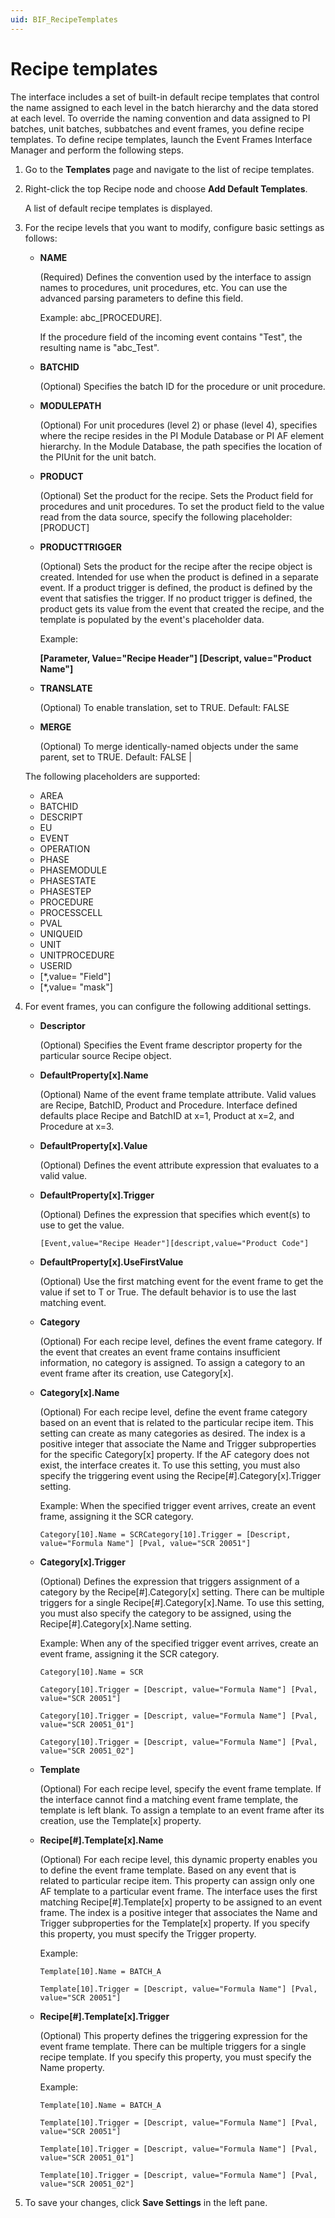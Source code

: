 ```yaml
---
uid: BIF_RecipeTemplates
---
```


# Recipe templates

The interface includes a set of built-in default recipe templates that control the name assigned to each level in the batch hierarchy and the data stored at each level. To override the naming convention and data assigned to PI batches, unit batches, subbatches and event frames, you define recipe templates. To define recipe templates, launch the Event Frames Interface Manager and perform the following steps.

1. Go to the **Templates** page and navigate to the list of recipe templates.

2. Right-click the top Recipe node and choose **Add Default Templates**.

    A list of default recipe templates is displayed.

3. For the recipe levels that you want to modify, configure basic settings as follows:

    * **NAME**
    
        (Required) Defines the convention used by the interface to assign names to procedures, unit procedures, etc. You can use the advanced parsing parameters to define this field.
        
        Example: abc_[PROCEDURE].
        
        If the procedure field of the incoming event contains "Test", the resulting name is "abc_Test".
        
    * **BATCHID** 
    
        (Optional) Specifies the batch ID for the procedure or unit procedure.
    
    * **MODULEPATH**
    
        (Optional) For unit procedures (level 2) or phase (level 4), specifies where the recipe resides in the PI Module Database or PI AF element hierarchy. In the Module Database, the path specifies the location of the PIUnit for the unit batch.

    * **PRODUCT** 
    
        (Optional) Set the product for the recipe. Sets the Product field for procedures and unit procedures. To set the product field to the value read from the data source, specify the following placeholder: [PRODUCT]
    
    * **PRODUCTTRIGGER**
    
        (Optional) Sets the product for the recipe after the recipe object is created. Intended for use when the product is defined in a separate event. If a product trigger is defined, the product is defined by the event that satisfies the trigger. If no product trigger is defined, the product gets its value from the event that created the recipe, and the template is populated by the event's placeholder data.
        
        Example: 
        
        **[Parameter, Value="Recipe Header"] [Descript, value="Product Name"]**

    * **TRANSLATE**
    
        (Optional) To enable translation, set to TRUE. Default: FALSE

    * **MERGE**
    
        (Optional) To merge identically-named objects under the same parent, set to TRUE. Default: FALSE |

    The following placeholders are supported:

      * AREA
      * BATCHID
      * DESCRIPT
      * EU
      * EVENT
      * OPERATION
      * PHASE
      * PHASEMODULE
      * PHASESTATE
      * PHASESTEP
      * PROCEDURE
      * PROCESSCELL
      * PVAL
      * UNIQUEID
      * UNIT
      * UNITPROCEDURE
      * USERID
      * [*,value= "Field"]
      * [*,value= "mask"]

4. For event frames, you can configure the following additional settings.

    * **Descriptor**
    
        (Optional) Specifies the Event frame descriptor property for the particular source Recipe object.

    * **DefaultProperty[x].Name**
    
        (Optional) Name of the event frame template attribute. Valid values are Recipe, BatchID, Product and Procedure. Interface defined defaults place Recipe and BatchID at x=1, Product at x=2, and Procedure at x=3.

    * **DefaultProperty[x].Value**
    
        (Optional) Defines the event attribute expression that evaluates to a valid value.

    * **DefaultProperty[x].Trigger**
    
        (Optional) Defines the expression that specifies which event(s) to use to get the value.

        `[Event,value="Recipe Header"][descript,value="Product Code"]`

    * **DefaultProperty[x].UseFirstValue**
    
        (Optional) Use the first matching event for the event frame to get the value if set to T or True. The default behavior is to use the last matching event.

    * **Category**
    
        (Optional) For each recipe level, defines the event frame category. If the event that creates an event frame contains insufficient information, no category is assigned. To assign a category to an event frame after its creation, use Category[x].

    * **Category[x].Name**
    
        (Optional) For each recipe level, define the event frame category based on an event that is related to the particular recipe item. This setting can create as many categories as desired. The index is a positive integer that associate the Name and Trigger subproperties for the specific Category[x] property. If the AF category does not exist, the interface creates it. To use this setting, you must also specify the triggering event using the Recipe[#].Category[x].Trigger setting.

        Example: When the specified trigger event arrives, create an event frame, assigning it the SCR category.

        `Category[10].Name = SCRCategory[10].Trigger = [Descript, value="Formula Name"] [Pval, value="SCR 20051"]`

    * **Category[x].Trigger**
    
        (Optional) Defines the expression that triggers assignment of a category by the Recipe[#].Category[x] setting. There can be multiple triggers for a single Recipe[#].Category[x].Name. To use this setting, you must also specify the category to be assigned, using the Recipe[#].Category[x].Name setting.

        Example: When any of the specified trigger event arrives, create an event frame, assigning it the SCR category.

        `Category[10].Name = SCR`

        `Category[10].Trigger = [Descript, value="Formula Name"] [Pval, value="SCR 20051"]`
    
        `Category[10].Trigger = [Descript, value="Formula Name"] [Pval, value="SCR 20051_01"]`

        `Category[10].Trigger = [Descript, value="Formula Name"] [Pval, value="SCR 20051_02"]`

    * **Template**
    
        (Optional) For each recipe level, specify the event frame template. If the interface cannot find a matching event frame template, the template is left blank. To assign a template to an event frame after its creation, use the Template[x] property.

    * **Recipe[#].Template[x].Name**
    
        (Optional) For each recipe level, this dynamic property enables you to define the event frame template. Based on any event that is related to particular recipe item. This property can assign only one AF template to a particular event frame. The interface uses the first matching Recipe[#].Template[x] property to be assigned to an event frame. The index is a positive integer that associates the Name and Trigger subproperties for the Template[x] property. If you specify this property, you must specify the Trigger property.

        Example:

        `Template[10].Name = BATCH_A`

        `Template[10].Trigger = [Descript, value="Formula Name"] [Pval, value="SCR 20051"]`

    * **Recipe[#].Template[x].Trigger**
    
        (Optional) This property defines the triggering expression for the event frame template. There can be multiple triggers for a single recipe template. If you specify this property, you must specify the Name property.

        Example:

        `Template[10].Name = BATCH_A`

        `Template[10].Trigger = [Descript, value="Formula Name"] [Pval, value="SCR 20051"]`

        `Template[10].Trigger = [Descript, value="Formula Name"] [Pval, value="SCR 20051_01"]`

        `Template[10].Trigger = [Descript, value="Formula Name"] [Pval, value="SCR 20051_02"]`

5. To save your changes, click **Save Settings** in the left pane.
